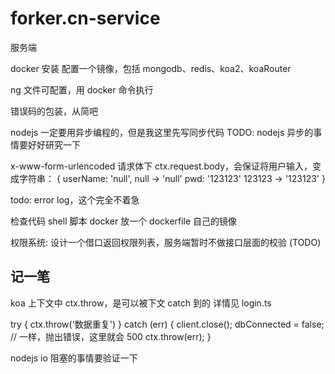 # forker.cn-service

服务端

docker 安装
配置一个镜像，包括 mongodb、redis、koa2、koaRouter

ng 文件可配置，用 docker 命令执行

错误码的包装，从简吧

nodejs 一定要用异步编程的，但是我这里先写同步代码
TODO: nodejs 异步的事情要好好研究一下

x-www-form-urlencoded 请求体下
ctx.request.body，会保证将用户输入，变成字符串：
{
userName: 'null', null -> 'null'
pwd: '123123' 123123 -> '123123'
}

todo: error log，这个完全不着急

检查代码
shell 脚本 docker 放一个
dockerfile 自己的镜像

权限系统:
设计一个借口返回权限列表，服务端暂时不做接口层面的校验 (TODO)

## 记一笔

koa 上下文中 ctx.throw，是可以被下文 catch 到的
详情见 login.ts

try {
ctx.throw('数据重复')
} catch (err) {
client.close();
dbConnected = false;
// 一样，抛出错误，这里就会 500
ctx.throw(err);
}

nodejs io 阻塞的事情要验证一下
